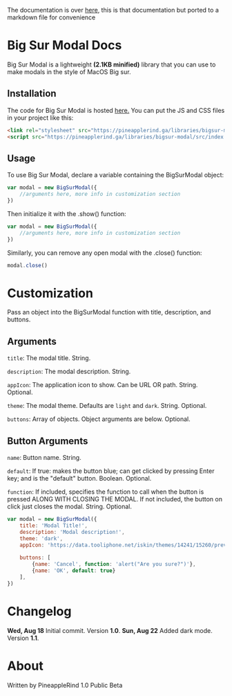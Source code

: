 The documentation is over [here](https://pineapplerind.xyz/libraries/bigsur-modal/index.html), this is that documentation but ported to a markdown file for convenience

# Big Sur Modal Docs
Big Sur Modal is a lightweight **(2.1KB minified)** library that you can use to make modals in the style of MacOS Big sur.

## Installation
The code for Big Sur Modal is hosted [here.](https://pineapplerind.ga/libraries/bigsur-modal)
You can put the JS and CSS files in your project like this:

```html
<link rel="stylesheet" src="https://pineapplerind.ga/libraries/bigsur-modal/src/style.css">
<script src="https://pineapplerind.ga/libraries/bigsur-modal/src/index.min.js"></script>
```
## Usage
To use Big Sur Modal, declare a variable containing the BigSurModal object:</p>
```javascript
var modal = new BigSurModal({
    //arguments here, more info in customization section
})
```

Then initialize it with the .show() function:</p>

```javascript
var modal = new BigSurModal({
    //arguments here, more info in customization section
})
```
Similarly, you can remove any open modal with the .close() function:
```javascript
modal.close()
```

# Customization
Pass an object into the BigSurModal function with title, description, and buttons.


## Arguments
`title`: The modal title. String.

`description`: The modal description. String.

`appIcon`: The application icon to show. Can be URL OR path. String. Optional.

`theme`: The modal theme. Defaults are `light` and `dark`. String. Optional.

`buttons`: Array of objects. Object arguments are below. Optional.

## Button Arguments
`name`: Button name. String.

`default`: If true: makes the button blue; can get clicked by pressing Enter key; and is the "default" button. Boolean. Optional.

`function`: If included, specifies the function to call when the button is pressed ALONG WITH CLOSING THE MODAL. If not included, the button on click just closes the modal. String. Optional.


```javascript
var modal = new BigSurModal({
    title: 'Modal Title!', 
    description: 'Modal description!',
    theme: 'dark',  
    appIcon: 'https://data.tooliphone.net/iskin/themes/14241/15260/preview-256.png',
      
    buttons: [
        {name: 'Cancel', function: 'alert("Are you sure?")'}, 
        {name: 'OK', default: true}
    ],
})
```
# Changelog
**Wed, Aug 18** Initial commit. Version **1.0**.
**Sun, Aug 22** Added dark mode. Version **1.1**.

# About
Written by PineappleRind
1.0 Public Beta
